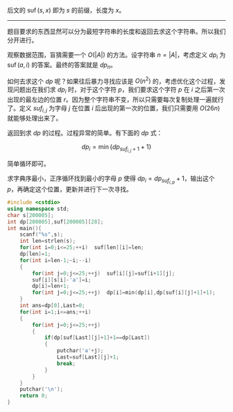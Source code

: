 后文的 $\operatorname{suf}(s,x)$ 即为 $s$ 的前缀，长度为 $x$。

---

题目要求的东西显然可以分为最短字符串的长度和返回去求这个字符串。所以我们分开进行。

观察数据范围，盲猜需要一个 $O(|A|)$ 的方法。设字符串 $n=|A|$，考虑定义 $dp_i$ 为 $\operatorname{suf}(a,i)$ 的答案。最终的答案就是 $dp_n$。

如何去求这个 $dp$ 呢？如果往后暴力寻找应该是 $O(n^2)$ 的，考虑优化这个过程，发现问题出在我们求 $dp_i$ 时，对于这个字符 $p$，我们要求这个字符 $p$ 在 $i$ 之后第一次出现的最左边的位置 $r$。因为整个字符串不变，所以只需要每次复制处理一遍就行了。定义 $suf_{i,j}$ 为字母 $j$ 在位置 $i$ 后出现的第一次的位置，我们只需要用 $O(26n)$ 就能够处理出来了。

返回到求 $dp$ 的过程。过程异常的简单。有下面的 $dp$ 式：

$$dp_i=\min\{dp_{suf_{i,j}+1}+1\}$$

简单循环即可。

求字典序最小，正序循环找到最小的字母 $p$ 使得 $dp_i=dp_{suf_{i,p}}+1$，输出这个 $p$，再确定这个位置，更新并进行下一次寻找。

```cpp
#include <cstdio>
using namespace std;
char s[200005];
int dp[200005],suf[200005][28];
int main(){
	scanf("%s",s);
	int len=strlen(s);
	for(int i=0;i<=25;++i)	suf[len][i]=len;
	dp[len]=1;
	for(int i=len-1;~i;--i)
	{
		for(int j=0;j<=25;++j)	suf[i][j]=suf[i+1][j];
		suf[i][s[i]-'a']=i;
		dp[i]=len+1;
		for(int j=0;j<=25;++j)	dp[i]=min(dp[i],dp[suf[i][j]+1]+1);
	}
	int ans=dp[0],Last=0;
	for(int i=1;i<=ans;++i)
	{
		for(int j=0;j<=25;++j)
		{
			if(dp[suf[Last][j]+1]+1==dp[Last])
			{
				putchar('a'+j);
				Last=suf[Last][j]+1;
				break;
			}
		}
	}
	putchar('\n');
	return 0;
}
```